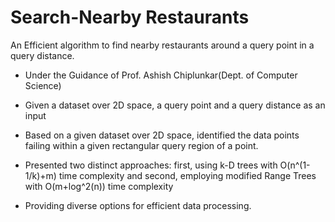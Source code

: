 # Search-Nearby Restaurants

An Efficient algorithm to find nearby restaurants around a query point in a query distance.

- Under the Guidance of Prof. Ashish Chiplunkar(Dept. of Computer Science)

- Given a dataset over 2D space, a query point and a query distance as an input
- Based on a given dataset over 2D space, identified the data points failing within a given rectangular query region of a point.
- Presented two distinct approaches: first, using k-D trees with O(n^(1-1/k)+m) time complexity and second, employing modified Range Trees with O(m+log^2(n)) time complexity
- Providing diverse options for efficient data processing.
